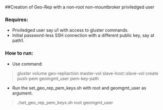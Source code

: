 ##Creation of Geo-Rep with a non-root non-mountbroker priviledged user

### Requires:
* Priviledged user say u1 with access to gluster commands.
* Initial password-less SSH connection with a different public key, say at path1.

### How to run:
* Use command:

> gluster volume geo-repliaction master-vol slave-host::slave-vol create
> push-pem geomgmt_user pem-key-path

* Run the set_geo_rep_pem_keys.sh with root and geomgmt_user as argument.

> ./set_geo_rep_pem_keys.sh root geomgmt_user
